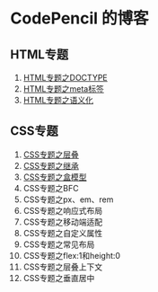 # CodePencil 的博客

## HTML专题
1. [HTML专题之DOCTYPE](https://github.com/wjw020206/Blog/issues/1)
2. [HTML专题之meta标签](https://github.com/wjw020206/Blog/issues/2)
3. [HTML专题之语义化](https://github.com/wjw020206/Blog/issues/3)

## CSS专题
1. [CSS专题之层叠](https://github.com/wjw020206/blog/issues/4)
2. [CSS专题之继承](https://github.com/wjw020206/blog/issues/5)
3. [CSS专题之盒模型](https://github.com/wjw020206/blog/issues/6)
4. CSS专题之BFC
5. CSS专题之px、em、rem
6. CSS专题之响应式布局
7. CSS专题之移动端适配
8. CSS专题之自定义属性
9. CSS专题之常见布局
10. CSS专题之flex:1和height:0
11. CSS专题之层叠上下文
12. CSS专题之垂直居中